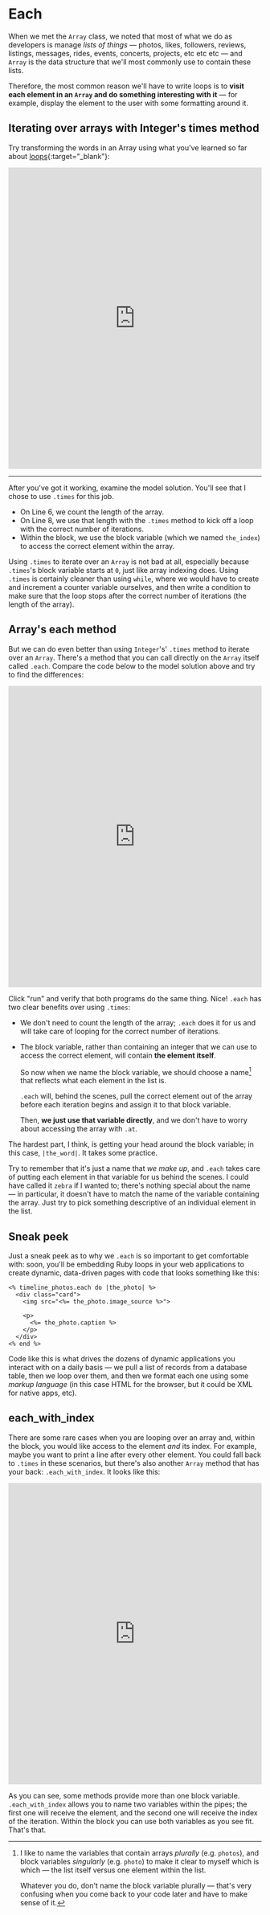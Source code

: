 # Each

When we met the `Array` class, we noted that most of what we do as developers is
manage _lists of things_ — photos, likes, followers, reviews, listings,
messages, rides, events, concerts, projects, etc etc etc — and `Array` is the
data structure that we'll most commonly use to contain these lists.

Therefore, the most common reason we'll have to write loops is to **visit each
element in an `Array` and do something interesting with it** — for example,
display the element to the user with some formatting around it.

## Iterating over arrays with Integer's times method

Try transforming the words in an Array using what you've learned so far about [loops](https://chapters.firstdraft.com/chapters/764){:target="_blank"}:

<iframe frameborder="0" width="100%" height="600px" src="https://repl.it/student_embed/assignment/3097392/981114309d419ae15703d1917e2b7782"></iframe>

---

After you've got it working, examine the model solution. You'll see that I chose to use `.times` for this job.

 - On Line 6, we count the length of the array.
 - On Line 8, we use that length with the `.times` method to kick off a loop with the correct number of iterations.
 - Within the block, we use the block variable (which we named `the_index`) to access the correct element within the array.

Using `.times` to iterate over an `Array` is not bad at all, especially because `.times`'s block variable starts at `0`, just like array indexing does. Using `.times` is certainly cleaner than using `while`, where we would have to create and increment a counter variable ourselves, and then write a condition to make sure that the loop stops after the correct number of iterations (the length of the array).

## Array's each method

But we can do even better than using `Integer`'s' `.times` method to iterate over an `Array`. There's a method that you can call directly on the `Array` itself called `.each`. Compare the code below to the model solution above and try to find the differences:

<iframe frameborder="0" width="100%" height="600px" src="https://repl.it/@raghubetina/each-iterating-with-each?lite=true"></iframe>

Click "run" and verify that both programs do the same thing. Nice! `.each` has two clear benefits over using `.times`:

 - We don't need to count the length of the array; `.each` does it for us and will take care of looping for the correct number of iterations.
 - The block variable, rather than containing an integer that we can use to access the correct element, will contain **the element itself**.

     So now when we name the block variable, we should choose a name[^singular_vs_plural] that reflects what each element in the list is.

     `.each` will, behind the scenes, pull the correct element out of the array before each iteration begins and assign it to that block variable.

     Then, **we just use that variable directly**, and we don't have to worry about accessing the array with `.at`.

[^singular_vs_plural]:
    I like to name the variables that contain arrays _plurally_ (e.g. `photos`), and block variables _singularly_ (e.g. `photo`) to make it clear to myself which is which — the list itself versus one element within the list.

    Whatever you do, don't name the block variable plurally — that's very confusing when you come back to your code later and have to make sense of it.

The hardest part, I think, is getting your head around the block variable; in this case, `|the_word|`. It takes some practice.

Try to remember that it's just a name that _we make up_, and `.each` takes care of putting each element in that variable for us behind the scenes. I could have called it `zebra` if I wanted to; there's nothing special about the name — in particular, it doesn't have to match the name of the variable containing the array. Just try to pick something descriptive of an individual element in the list.

## Sneak peek

Just a sneak peek as to why we `.each` is so important to get comfortable with: soon, you'll be embedding Ruby loops in your web applications to create dynamic, data-driven pages with code that looks something like this:

```erb
<% timeline_photos.each do |the_photo| %>
  <div class="card">
    <img src="<%= the_photo.image_source %>">

    <p>
      <%= the_photo.caption %>
    </p>
  </div>
<% end %>
```

Code like this is what drives the dozens of dynamic applications you interact with on a daily basis — we pull a list of records from a database table, then we loop over them, and then we format each one using some _markup language_ (in this case HTML for the browser, but it could be XML for native apps, etc).

## each_with_index

There are some rare cases when you are looping over an array and, within the block, you would like access to the element _and_ its index. For example, maybe you want to print a line after every other element. You could fall back to `.times` in these scenarios, but there's also another `Array` method that has your back: `.each_with_index`. It looks like this:

<iframe frameborder="0" width="100%" height="600px" src="https://repl.it/@raghubetina/each-each-with-index?lite=true"></iframe>

As you can see, some methods provide more than one block variable. `.each_with_index` allows you to name two variables within the pipes; the first one will receive the element, and the second one will receive the index of the iteration. Within the block you can use both variables as you see fit. That's that.
